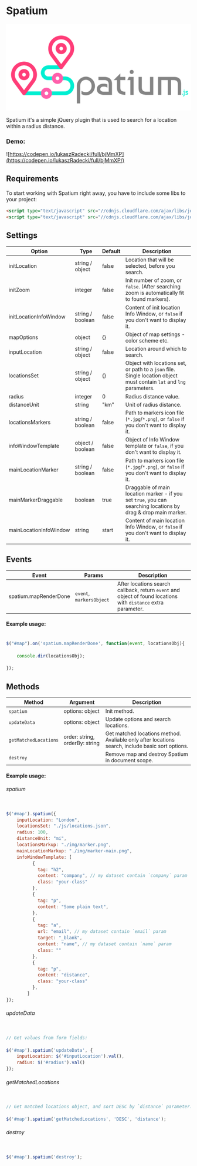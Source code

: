 # Spatium

![Spatium](https://github.com/LukaszRadecki/spatium/blob/readme_and_docs/spatium_logo.jpg)

Spatium it's a simple jQuery plugin that is used to search for a location within a radius distance.

### Demo:

![https://codepen.io/lukaszRadecki/full/bjMmXP](https://codepen.io/lukaszRadecki/full/bjMmXP/)

## Requirements

To start working with Spatium right away, you have to include some libs to your project:

```html
<script type="text/javascript" src="//cdnjs.cloudflare.com/ajax/libs/jquery/3.3.1/jquery.min.js"></script>
<script type="text/javascript" src="//cdnjs.cloudflare.com/ajax/libs/jqueryui/1.12.1/jquery-ui.min.js"></script>
```


## Settings

Option | Type | Default | Description
------ | ---- | ------- | -----------
initLocation | string / object | false | Location that will be selected, before you search.
initZoom | integer | false | Init number of zoom, or `false`. (After searching zoom is automatically fit to found markers).
initLocationInfoWindow | string / boolean | false| Content of init location Info Window, or `false` if you don't want to display it.
mapOptions | object | {} | Object of map settings - color scheme etc.
inputLocation | string / object | false | Location around which to search.
locationsSet | string / object | {} | Object with locations set, or path to a `json` file. Single location object must contain `lat` and `lng` parameters.
radius | integer | 0 | Radius distance value.
distanceUnit | string | "km" | Unit of radius distance.
locationsMarkers | string / boolean | false | Path to markers icon file (`*.jpg`/`*.png`), or `false` if you don't want to display it.
infoWindowTemplate | object / boolean | false| Object of Info Window template or `false`, if you don't want to display it.
mainLocationMarker | string / boolean | false | Path to markers icon file (`*.jpg`/`*.png`), or `false` if you don't want to display it.
mainMarkerDraggable | boolean | true | Draggable of main location marker - if you set `true`, you can searching locations by drag & drop main marker.
mainLocationInfoWindow | string | start | Content of main location Info Window, or `false` if you don't want to display it.


## Events

Event | Params | Description
----- | ------ | -----------
spatium.mapRenderDone | `event`, `markersObject` | After locations search callback, return `event` and object of found locations with `distance` extra parameter.

#### Example usage:

```javascript

$("#map").on('spatium.mapRenderDone', function(event, locationsObj){
        
    console.dir(locationsObj);
        
});

```

## Methods

Method | Argument | Description
------ | -------- | -----------
`spatium` | options: object | Init method.
`updateData` | options: object | Update options and search locations.
`getMatchedLocations` | order: string, orderBy: string | Get matched locations method. Avaliable only after locations search, include basic sort options.
`destroy` |  | Remove map and destroy Spatium in document scope.


#### Example usage:

###### spatium

```javascript

$('#map').spatium({
    inputLocation: "London",
    locationsSet: "./js/locations.json",
    radius: 100,
    distanceUnit: "mi",
    locationsMarkup: "./img/marker.png",
    mainLocationMarkup: "./img/marker-main.png",
    infoWindowTemplate: [
          {
            tag: "h2",
            content: "company", // my dataset contain `company` param
            class: "your-class"
          },
          {
            tag: "p",
            content: "Some plain text",
          },
          {
            tag: "a",
            url: "email", // my dataset contain `email` param
            target: "_blank",
            content: "name", // my dataset contain `name` param
            class: ""
          },
          {
            tag: "p",
            content: "distance",
            class: "your-class"
          },
        ]
});

```

###### updateData

```javascript

// Get values from form fields:

$('#map').spatium('updateData', {
    inputLocation: $('#inputLocation').val(),
    radius: $('#radius').val()
});

```

###### getMatchedLocations

```javascript

// Get matched locations object, and sort DESC by `distance` parameter:

$('#map').spatium('getMatchedLocations', 'DESC', 'distance');

```

###### destroy

```javascript

$('#map').spatium('destroy');

```